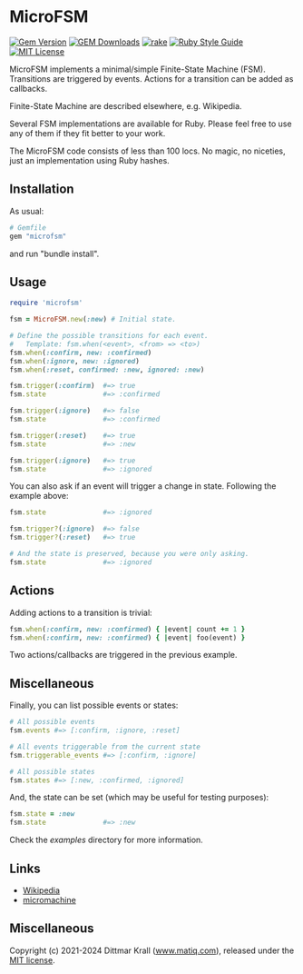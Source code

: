 # MicroFSM

[![Gem Version](https://badge.fury.io/rb/microfsm.svg)](https://badge.fury.io/rb/microfsm)
[![GEM Downloads](https://img.shields.io/gem/dt/microfsm?color=168AFE&logo=ruby&logoColor=FE1616)](https://rubygems.org/gems/microfsm)
[![rake](https://github.com/matique/microfsm/actions/workflows/rake.yml/badge.svg)](https://github.com/matique/microfsm/actions/workflows/rake.yml)
[![Ruby Style Guide](https://img.shields.io/badge/code_style-standard-brightgreen.svg)](https://github.com/standardrb/standard)
[![MIT License](https://img.shields.io/badge/license-MIT-blue.svg)](http://choosealicense.com/licenses/mit/)

MicroFSM implements a minimal/simple Finite-State Machine (FSM).
Transitions are triggered by events.
Actions for a transition can be added as callbacks.

Finite-State Machine are described elsewhere, e.g. Wikipedia.

Several FSM implementations are available for Ruby.
Please feel free to use any of them if they fit better to your work.

The MicroFSM code consists of less than 100 locs.
No magic, no niceties, just an implementation using Ruby hashes.

## Installation

As usual:
```ruby
# Gemfile
gem "microfsm"
```
and run "bundle install".

## Usage

```ruby
require 'microfsm'

fsm = MicroFSM.new(:new) # Initial state.

# Define the possible transitions for each event.
#   Template: fsm.when(<event>, <from> => <to>)
fsm.when(:confirm, new: :confirmed)
fsm.when(:ignore, new: :ignored)
fsm.when(:reset, confirmed: :new, ignored: :new)

fsm.trigger(:confirm)  #=> true
fsm.state              #=> :confirmed

fsm.trigger(:ignore)   #=> false
fsm.state              #=> :confirmed

fsm.trigger(:reset)    #=> true
fsm.state              #=> :new

fsm.trigger(:ignore)   #=> true
fsm.state              #=> :ignored
```

You can also ask if an event will trigger a change in state.
Following the example above:

```ruby
fsm.state              #=> :ignored

fsm.trigger?(:ignore)  #=> false
fsm.trigger?(:reset)   #=> true

# And the state is preserved, because you were only asking.
fsm.state              #=> :ignored
```

## Actions

Adding actions to a transition is trivial:

```ruby
fsm.when(:confirm, new: :confirmed) { |event| count += 1 }
fsm.when(:confirm, new: :confirmed) { |event| foo(event) }
```

Two actions/callbacks are triggered in the previous example.


## Miscellaneous

Finally, you can list possible events or states:

```ruby
# All possible events
fsm.events #=> [:confirm, :ignore, :reset]

# All events triggerable from the current state
fsm.triggerable_events #=> [:confirm, :ignore]

# All possible states
fsm.states #=> [:new, :confirmed, :ignored]
```

And, the state can be set (which may be useful for testing purposes):

```ruby
fsm.state = :new
fsm.state              #=> :new
```

Check the _examples_ directory for more information.

## Links

- [Wikipedia](https://en.wikipedia.org/wiki/Finite-state_machine)
- [micromachine](https://github.com/soveran/micromachine)

## Miscellaneous

Copyright (c) 2021-2024 Dittmar Krall (www.matiq.com),
released under the [MIT license](https://opensource.org/licenses/MIT).
